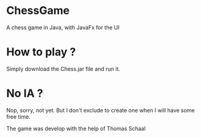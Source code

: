 # ChessGame
A chess game in Java, with JavaFx for the UI

# How to play ?
Simply download the Chess.jar file and run it.

# No IA ?
Nop, sorry, not yet.
But I don't exclude to create one when I will have some free time.


The game was develop with the help of Thomas Schaal
